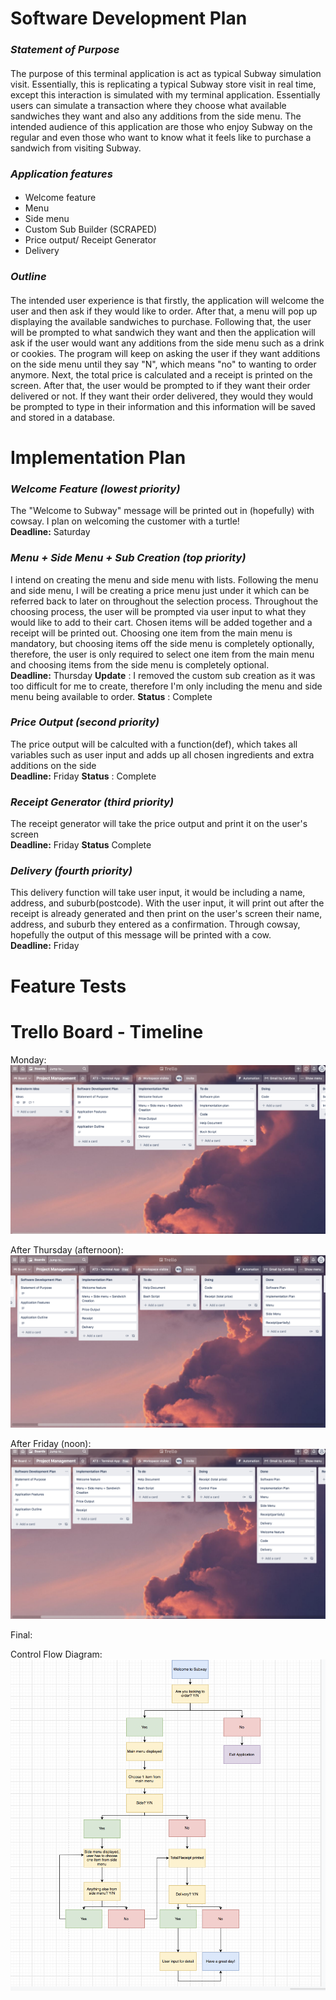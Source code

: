 # **Software Development Plan**



### **_Statement of Purpose_**

####
The purpose of this terminal application is act as typical Subway simulation visit. Essentially, this is replicating a typical Subway store visit in real time, except this interaction is simulated with my terminal application. Essentially users can simulate a transaction where they choose what available sandwiches they want and also any additions from the side menu. The intended audience of this application are those who enjoy Subway on the regular and even those who want to know what it feels like to purchase a sandwich from visiting Subway.

### **_Application features_**

#### 
* Welcome feature
* Menu 
* Side menu
* Custom Sub Builder (SCRAPED)
* Price output/ Receipt Generator
* Delivery


### **_Outline_**
#### 
The intended user experience is that firstly, the application will welcome the user  and then ask if they would like to order. After that, a menu will pop up displaying the available sandwiches to purchase. Following that, the user will be prompted to what sandwich they want and then the application will ask if the user would want any additions from the side menu such as a drink or cookies. The program will keep on asking the user if they want additions on the side menu until they say "N", which means "no" to wanting to order anymore. Next, the total price is calculated and a receipt is printed on the screen. After that, the user would be prompted to if they want their order delivered or not. If they want their order delivered, they would they would be prompted to type in their information and this information will be saved and stored in a database.



# **Implementation Plan**
### **_Welcome Feature (lowest priority)_**
The "Welcome to Subway" message will be printed out in (hopefully) with cowsay. I plan on welcoming the customer with a turtle!
<br>
**Deadline:** Saturday

### **_Menu + Side Menu + Sub Creation (top priority)_**
I intend on creating the menu and side menu with lists. Following the menu and side menu, I will be creating a price menu just under it which can be referred back to later on throughout the selection process. Throughout the choosing process, the user will be prompted via user input to what they would like to add to their cart. Chosen items will be added together and a receipt will be printed out. Choosing one item from the main menu is mandatory, but choosing items off the side menu is completely optionally, therefore, the user is only required to select one item from the main menu and choosing items from the side menu is completely optional. 
<br>
**Deadline:** Thursday
**Update** : I removed the custom sub creation as it was too difficult for me to create, therefore I'm only including the menu and side menu being available to order.
**Status** : Complete

### **_Price Output (second priority)_** 
The price output will be calculted with a function(def), which takes all variables such as user input and adds up all chosen ingredients and extra additions on the side
<br>
**Deadline:** Friday
**Status** : Complete

### **_Receipt Generator (third priority)_**
The receipt generator will take the price output and print it on the user's screen
<br>
**Deadline:** Friday
**Status** Complete

### **_Delivery (fourth priority)_**
This delivery function will take user input, it would be including a name, address, and suburb(postcode). With the user input, it will print out after the receipt is already generated and then print on the user's screen their name, address, and suburb they entered as a confirmation. Through cowsay, hopefully the output of this message will be printed with a cow.
<br>
**Deadline:** Friday


# **Feature Tests**










# **Trello Board - Timeline**
Monday:
![screenshot1trello](img/trello2.png)

After Thursday (afternoon):
![screenshot2trello](img/trello3.png)

After Friday (noon):
![screenshot3trello](img/trello1.png)

Final:
![]()


Control Flow Diagram:
![controlflowdiagramforapplication](img/cfd.png)



 
